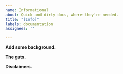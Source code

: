 ```yaml
---
name: Informational
about: Quick and dirty docs, where they're needed.
title: "[Info]"
labels: documentation
assignees: ''

---
```


<!--
To use this template:
* CHECK OTHER ISSUES and see if anyone else has provided the same information. We will close any duplicates.
* Feel free to delete any words between asterisks, but make your type ledgible and easy to read. 
* Add something descriptive to the title (ex. [Info] iOS Memory Issues)
* Follow all of the steps. If you do not provide an answer to each section in this template, the issue will be closed.
-->

**Add some background.**
<!-- What's this documentation for? If it's a solution doc, what's causing the issue? Why is it important to document? -->

**The guts.** 
<!-- Write the documentation here. Solutions, simple tricks, screenshots and other goodies belong in this section. -->

**Disclaimers.** 
<!-- If you're posting a solution this risky, post a disclaimer saying it is! -->
